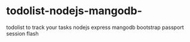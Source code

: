 # todolist-nodejs-mangodb-

todolist 
to track your tasks 
nodejs express mangodb  bootstrap
passport session flash 
